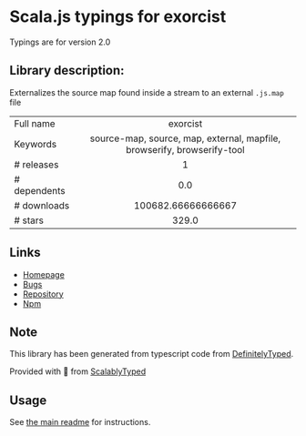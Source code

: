 
# Scala.js typings for exorcist

Typings are for version 2.0

## Library description:
Externalizes the source map found inside a stream to an external `.js.map` file

|                    |                 |
| ------------------ | :-------------: |
| Full name          | exorcist |
| Keywords           | source-map, source, map, external, mapfile, browserify, browserify-tool |
| # releases         | 1 |
| # dependents       | 0.0 |
| # downloads        | 100682.66666666667 |
| # stars            | 329.0 |

## Links
- [Homepage](https://github.com/thlorenz/exorcist)
- [Bugs](https://github.com/thlorenz/exorcist/issues)
- [Repository](https://github.com/thlorenz/exorcist)
- [Npm](https://www.npmjs.com/package/exorcist)
    


## Note
This library has been generated from typescript code from [DefinitelyTyped](https://definitelytyped.org).

Provided with :purple_heart: from [ScalablyTyped](https://github.com/oyvindberg/ScalablyTyped)

## Usage
See [the main readme](../../readme.md) for instructions.


